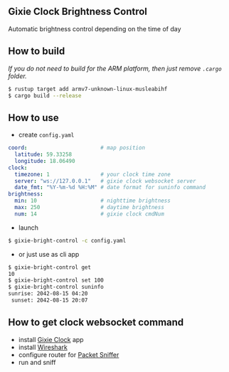 Gixie Clock Brightness Control
---

Automatic brightness control depending on the time of day

## How to build
_If you do not need to build for the ARM platform, then just remove `.cargo` folder._

```bash
$ rustup target add armv7-unknown-linux-musleabihf
$ cargo build --release
```

## How to use
- create `config.yaml`
```yaml
coord:                       # map position
  latitude: 59.33258
  longitude: 18.06490
clock:
  timezone: 1                # your clock time zone
  server: "ws://127.0.0.1"   # gixie clock websocket server
  date_fmt: "%Y-%m-%d %H:%M" # date format for suninfo command
brightness:
  min: 10                    # nighttime brightness
  max: 250                   # daytime brightness
  num: 14                    # gixie clock cmdNum
```

- launch
```bash
$ gixie-bright-control -c config.yaml
```

- or just use as cli app
```bash
$ gixie-bright-control get
10
$ gixie-bright-control set 100
$ gixie-bright-control suninfo
sunrise: 2042-08-15 04:20
 sunset: 2042-08-15 20:07
```

## How to get clock websocket command
- install [Gixie Clock](https://play.google.com/store/apps/details?id=uni.UNICB90ED7) app
- install [Wireshark](https://www.wireshark.org/)
- configure router for [Packet Sniffer](https://wiki.mikrotik.com/wiki/Manual:Tools/Packet_Sniffer)
- run and sniff
